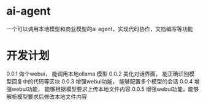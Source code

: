 # ai-agent
一个可以调用本地模型和商业模型的ai agent，实现代码协作，文档编写等功能

# 开发计划
0.0.1
做个webui， 能调用本地ollama 模型
0.0.2
美化对话界面， 能正确识别模型回复中的代码等区块
0.0.3
增强webui功能， 能够配置多个模型的会话
0.0.4
增强webui功能， 能够根据模型要求上传本地文件内容
0.0.5
增强webui功能，能够解析模型要求后修改本地文件内容
